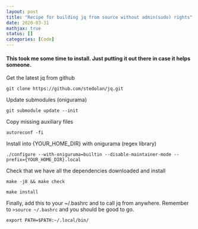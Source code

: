 ```yaml
---
layout: post
title: "Recipe for building jq from source without admin(sudo) rights"
date: 2020-03-31
mathjax: true
status: []
categories: [Code]
---
```



#### This took me some time to install. Just putting it out there in case it helps someone.

Get the latest jq from github

`git clone https://github.com/stedolan/jq.git`

Update submodules (onigurama)

`git submodule update --init`

Copy missing auxiliary files

`autoreconf -fi`

Install into {YOUR_HOME_DIR} with onigurama (regex library)

`./configure --with-oniguruma=builtin --disable-maintainer-mode --prefix={YOUR_HOME_DIR}.local`

Check that we have all the dependencies downloaded and install

`make -j8 && make check` 

`make install`

Finally, add this to your ~/.bashrc and to call jq from anywhere. Remember
to `>source ~/.bashrc` and you should be good to go.

`export PATH=$PATH:~/.local/bin/`
